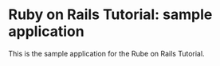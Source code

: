 # Ruby on Rails Tutorial: sample application

This is the sample application for the Rube on Rails Tutorial.
